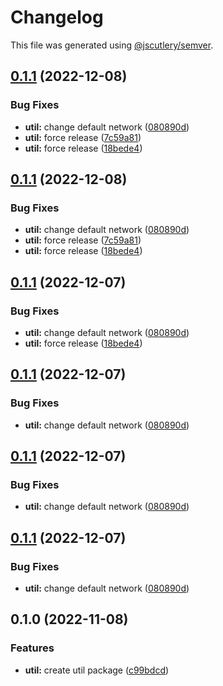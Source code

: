 # Changelog

This file was generated using [@jscutlery/semver](https://github.com/jscutlery/semver).

## [0.1.1](https://github.com/notional-finance/notional-monorepo/compare/util-0.1.0...util-0.1.1) (2022-12-08)


### Bug Fixes

* **util:** change default network ([080890d](https://github.com/notional-finance/notional-monorepo/commit/080890d5a334983cda9b64f65a66342eb4b09aeb))
* **util:** force release ([7c59a81](https://github.com/notional-finance/notional-monorepo/commit/7c59a81383a5b9f873b16d45a41b71c5e3606b38))
* **util:** force release ([18bede4](https://github.com/notional-finance/notional-monorepo/commit/18bede41de6774dfb68e183e134cc142e1ba1b73))

## [0.1.1](https://github.com/notional-finance/notional-monorepo/compare/util-0.1.0...util-0.1.1) (2022-12-08)


### Bug Fixes

* **util:** change default network ([080890d](https://github.com/notional-finance/notional-monorepo/commit/080890d5a334983cda9b64f65a66342eb4b09aeb))
* **util:** force release ([7c59a81](https://github.com/notional-finance/notional-monorepo/commit/7c59a81383a5b9f873b16d45a41b71c5e3606b38))
* **util:** force release ([18bede4](https://github.com/notional-finance/notional-monorepo/commit/18bede41de6774dfb68e183e134cc142e1ba1b73))

## [0.1.1](https://github.com/notional-finance/notional-monorepo/compare/util-0.1.0...util-0.1.1) (2022-12-07)


### Bug Fixes

* **util:** change default network ([080890d](https://github.com/notional-finance/notional-monorepo/commit/080890d5a334983cda9b64f65a66342eb4b09aeb))
* **util:** force release ([18bede4](https://github.com/notional-finance/notional-monorepo/commit/18bede41de6774dfb68e183e134cc142e1ba1b73))

## [0.1.1](https://github.com/notional-finance/notional-monorepo/compare/util-0.1.0...util-0.1.1) (2022-12-07)


### Bug Fixes

* **util:** change default network ([080890d](https://github.com/notional-finance/notional-monorepo/commit/080890d5a334983cda9b64f65a66342eb4b09aeb))

## [0.1.1](https://github.com/notional-finance/notional-monorepo/compare/util-0.1.0...util-0.1.1) (2022-12-07)


### Bug Fixes

* **util:** change default network ([080890d](https://github.com/notional-finance/notional-monorepo/commit/080890d5a334983cda9b64f65a66342eb4b09aeb))

## [0.1.1](https://github.com/notional-finance/notional-monorepo/compare/util-0.1.0...util-0.1.1) (2022-12-07)


### Bug Fixes

* **util:** change default network ([080890d](https://github.com/notional-finance/notional-monorepo/commit/080890d5a334983cda9b64f65a66342eb4b09aeb))

## 0.1.0 (2022-11-08)


### Features

* **util:** create util package ([c99bdcd](https://github.com/notional-finance/notional-monorepo/commit/c99bdcd32c6265002e7affb3a7a5d40b1eef3ac0))
